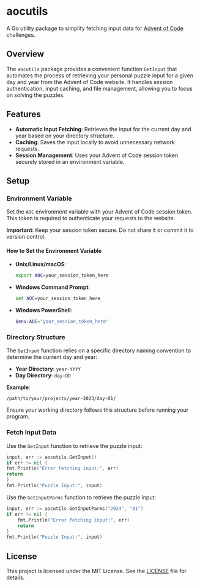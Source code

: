 # aocutils

A Go utility package to simplify fetching input data for [Advent of Code](https://adventofcode.com) challenges.

## Overview

The `aocutils` package provides a convenient function `GetInput` that automates the process of retrieving your personal puzzle input for a given day and year from the Advent of Code website. It handles session authentication, input caching, and file management, allowing you to focus on solving the puzzles.

## Features

- **Automatic Input Fetching**: Retrieves the input for the current day and year based on your directory structure.
- **Caching**: Saves the input locally to avoid unnecessary network requests.
- **Session Management**: Uses your Advent of Code session token securely stored in an environment variable.

## Setup

### Environment Variable

Set the `AOC` environment variable with your Advent of Code session token. This token is required to authenticate your requests to the website.

**Important**: Keep your session token secure. Do not share it or commit it to version control.

#### How to Set the Environment Variable

- **Unix/Linux/macOS**:

  ```bash
  export AOC=your_session_token_here
  ```

- **Windows Command Prompt**:

  ```cmd
  set AOC=your_session_token_here
  ```

- **Windows PowerShell**:

  ```powershell
  $env:AOC="your_session_token_here"
  ```

### Directory Structure

The `GetInput` function relies on a specific directory naming convention to determine the current day and year:

- **Year Directory**: `year-YYYY`
- **Day Directory**: `day-DD`

**Example**:

```
/path/to/your/projects/year-2023/day-01/
```

Ensure your working directory follows this structure before running your program.

### Fetch Input Data

Use the `GetInput` function to retrieve the puzzle input:

```go
input, err := aocutils.GetInput()
if err != nil {
fmt.Println("Error fetching input:", err)
return
}
fmt.Println("Puzzle Input:", input)
```

Use the `GetInputParms` function to retrieve the puzzle input:

```go
input, err := aocutils.GetInputParms("2024", "01")
if err != nil {
    fmt.Println("Error fetching input:", err)
    return
}
fmt.Println("Puzzle Input:", input)
```


## License

This project is licensed under the MIT License. See the [LICENSE](LICENSE) file for details.
